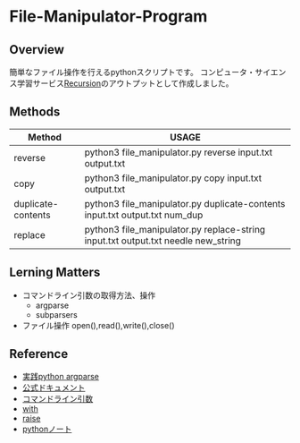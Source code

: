 # File-Manipulator-Program
## Overview
簡単なファイル操作を行えるpythonスクリプトです。
コンピュータ・サイエンス学習サービス[Recursion](https://recursionist.io/)のアウトプットとして作成しました。
## Methods

|  Method  |  USAGE  |
| --------- | --------- |
|reverse| python3 file_manipulator.py reverse input.txt output.txt|
|copy|python3 file_manipulator.py copy input.txt output.txt|
|duplicate-contents|python3 file_manipulator.py duplicate-contents input.txt output.txt num_dup|
|replace|python3 file_manipulator.py replace-string input.txt output.txt needle new_string|

## Lerning Matters
- コマンドライン引数の取得方法、操作
  - argparse
  - subparsers
- ファイル操作
  open(),read(),write(),close()

## Reference
- [実践python argparse](https://chaldene.net/argparse-parseargs)
- [公式ドキュメント](https://docs.python.org/ja/3/library/argparse.html#argparse.ArgumentTypeError)
- [コマンドライン引数](https://www.sejuku.net/blog/60106)
- [with](https://techplay.jp/column/1641)
- [raise](https://it-biz.online/python/raise/)
- [pythonノート](https://maku77.github.io/p/ybxfwev/)
